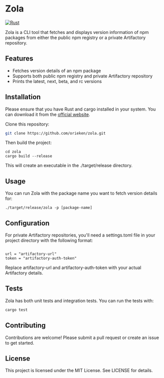 # Zola
[![Rust](https://github.com/orieken/zola/actions/workflows/rust.yml/badge.svg?branch=main)](https://github.com/orieken/zola/actions/workflows/rust.yml)

Zola is a CLI tool that fetches and displays version information of npm packages from either the public npm registry or a private Artifactory repository.

## Features

- Fetches version details of an npm package
- Supports both public npm registry and private Artifactory repository
- Prints the latest, next, beta, and rc versions

## Installation

Please ensure that you have Rust and cargo installed in your system. You can download it from the [official website](https://www.rust-lang.org/tools/install).

Clone this repository:

```sh
git clone https://github.com/orieken/zola.git
```

Then build the project:
```shell
cd zola
cargo build --release
```
This will create an executable in the ./target/release directory.

## Usage
You can run Zola with the package name you want to fetch version details for:
```shell
./target/release/zola -p [package-name]
```
## Configuration
For private Artifactory repositories, you'll need a settings.toml file in your project directory with the following format:

```shell

url = "artifactory-url"
token = "artifactory-auth-token"
```
Replace artifactory-url and artifactory-auth-token with your actual Artifactory details.

## Tests
Zola has both unit tests and integration tests. You can run the tests with:

```sh
cargo test
```

## Contributing
Contributions are welcome! Please submit a pull request or create an issue to get started.

## License
This project is licensed under the MIT License. See LICENSE for details.
